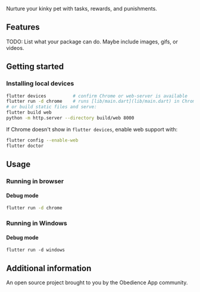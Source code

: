 <!--
This README describes the package. If you publish this package to pub.dev,
this README's contents appear on the landing page for your package.

For information about how to write a good package README, see the guide for
[writing package pages](https://dart.dev/tools/pub/writing-package-pages).

For general information about developing packages, see the Dart guide for
[creating packages](https://dart.dev/guides/libraries/create-packages)
and the Flutter guide for
[developing packages and plugins](https://flutter.dev/to/develop-packages).
-->

Nurture your kinky pet with tasks, rewards, and punishments.

## Features

TODO: List what your package can do. Maybe include images, gifs, or videos.

## Getting started

### Installing local devices

```bash
flutter devices          # confirm Chrome or web-server is available
flutter run -d chrome    # runs [lib/main.dart](lib/main.dart) in Chrome
# or build static files and serve:
flutter build web
python -m http.server --directory build/web 8000
```

If Chrome doesn't show in `flutter devices`, enable web support with:
```bash
flutter config --enable-web
flutter doctor
```


## Usage

### Running in browser

#### Debug mode
```bash
flutter run -d chrome
```

### Running in Windows

#### Debug mode
```
flutter run -d windows
```

## Additional information

An open source project brought to you by the Obedience App community.